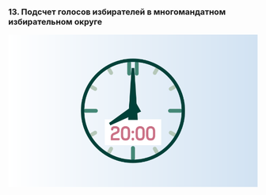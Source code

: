 ### 13. Подсчет голосов избирателей в многомандатном избирательном округе

![ [Урок 13.4 - Особенности подсчета голосов избирателей и составления протокола участковой избирательной комиссии об итогах голосования в многомандатном избирательном округе.](#lesson-13.4) ](./13.4.svg)
